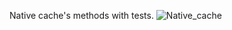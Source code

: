 Native cache's methods with tests.
![Native_cache](https://user-images.githubusercontent.com/45149849/92208430-db980e00-ee93-11ea-895f-0a08b1cf7bd6.png)
